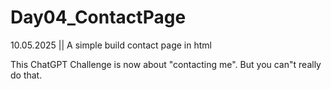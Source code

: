 # Day04_ContactPage
10.05.2025 || A simple build contact page in html

This ChatGPT Challenge is now about "contacting me". But you can"t really do that.
